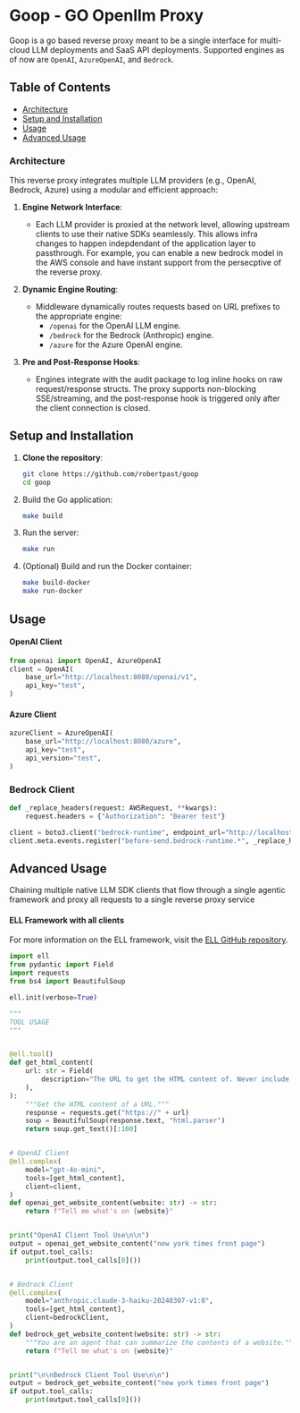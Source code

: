 # Goop - GO Openllm Proxy

Goop is a go based reverse proxy meant to be a single interface for multi-cloud LLM deployments and SaaS API deployments. Supported engines as of now are `OpenAI`, `AzureOpenAI`, and `Bedrock`. 

## Table of Contents
- [Architecture](#architecture)
- [Setup and Installation](#setup-and-installation)
- [Usage](#usage)
- [Advanced Usage](#advanced-usage)

### Architecture

This reverse proxy integrates multiple LLM providers (e.g., OpenAI, Bedrock, Azure) using a modular and efficient approach:

1. **Engine Network Interface**:
   - Each LLM provider is proxied at the network level, allowing upstream clients to use their native SDKs seamlessly. This allows infra changes to happen indepdendant of the application layer to passthrough. For example, you can enable a new bedrock model in the AWS console and have instant support from the persecptive of the reverse proxy. 

2. **Dynamic Engine Routing**:
   - Middleware dynamically routes requests based on URL prefixes to the appropriate engine:
     - `/openai` for the OpenAI LLM engine.
     - `/bedrock` for the Bedrock (Anthropic) engine.
     - `/azure` for the Azure OpenAI engine.

3. **Pre and Post-Response Hooks**:
   - Engines integrate with the audit package to log inline hooks on raw request/response structs. The proxy supports non-blocking SSE/streaming, and the post-response hook is triggered only after the client connection is closed.


## Setup and Installation

1. **Clone the repository**:
   ```bash
   git clone https://github.com/robertpast/goop
   cd goop
   ```

2. Build the Go application:
   ```bash
   make build
   ```

3. Run the server:
   ```bash
   make run
   ```

4. (Optional) Build and run the Docker container:
   ```bash
   make build-docker
   make run-docker
   ```

## Usage 

#### OpenAI Client

```python
from openai import OpenAI, AzureOpenAI
client = OpenAI(
    base_url="http://localhost:8080/openai/v1",
    api_key="test",
)
```

#### Azure Client
```python
azureClient = AzureOpenAI(
    base_url="http://localhost:8080/azure",
    api_key="test",
    api_version="test",
)
```

### Bedrock Client
```python
def _replace_headers(request: AWSRequest, **kwargs):
    request.headers = {"Authorization": "Bearer test"}

client = boto3.client("bedrock-runtime", endpoint_url="http://localhost:8080/bedrock")
client.meta.events.register("before-send.bedrock-runtime.*", _replace_headers)
```

## Advanced Usage

Chaining multiple native LLM SDK clients that flow through a single agentic framework and proxy all requests to a single reverse proxy service

#### ELL Framework with all clients

For more information on the ELL framework, visit the [ELL GitHub repository](https://github.com/MadcowD/ell/).

```python
import ell
from pydantic import Field
import requests
from bs4 import BeautifulSoup

ell.init(verbose=True)

"""
TOOL USAGE
"""


@ell.tool()
def get_html_content(
    url: str = Field(
        description="The URL to get the HTML content of. Never include the protocol (like http:// or https://)"
    ),
):
    """Get the HTML content of a URL."""
    response = requests.get("https://" + url)
    soup = BeautifulSoup(response.text, "html.parser")
    return soup.get_text()[:100]


# OpenAI Client 
@ell.complex(
    model="gpt-4o-mini",
    tools=[get_html_content],
    client=client,
)
def openai_get_website_content(website: str) -> str:
    return f"Tell me what's on {website}"


print("OpenAI Client Tool Use\n\n")
output = openai_get_website_content("new york times front page")
if output.tool_calls:
    print(output.tool_calls[0]())


# Bedrock Client
@ell.complex(
    model="anthropic.claude-3-haiku-20240307-v1:0",
    tools=[get_html_content],
    client=bedrockClient,
)
def bedrock_get_website_content(website: str) -> str:
    """You are an agent that can summarize the contents of a website."""
    return f"Tell me what's on {website}"


print("\n\nBedrock Client Tool Use\n\n")
output = bedrock_get_website_content("new york times front page")
if output.tool_calls:
    print(output.tool_calls[0]())


```
